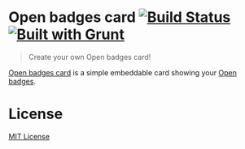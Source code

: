 Open badges card [![Build Status](https://travis-ci.org/l-lin/openbadges-card.png?branch=master)](https://travis-ci.org/l-lin/openbadges-card) [![Built with Grunt](https://cdn.gruntjs.com/builtwith.png)](http://gruntjs.com/)
================
> Create your own Open badges card!

[Open badges card](http://l-lin.github.io/openbadges-card/) is a simple embeddable card showing your [Open badges](https://backpack.openbadges.org/).

License
================
[MIT License](http://en.wikipedia.org/wiki/MIT_License)
